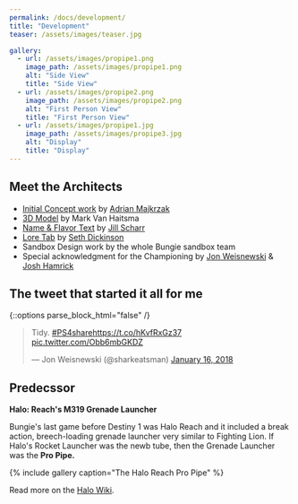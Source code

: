 ```yaml
---
permalink: /docs/development/
title: "Development"
teaser: /assets/images/teaser.jpg

gallery:
  - url: /assets/images/propipe1.png
    image_path: /assets/images/propipe1.png
    alt: "Side View"
    title: "Side View"
  - url: /assets/images/propipe2.png
    image_path: /assets/images/propipe2.png
    alt: "First Person View"
    title: "First Person View"
  - url: /assets/images/propipe1.jpg
    image_path: /assets/images/propipe3.jpg
    alt: "Display"
    title: "Display"
---
```


## Meet the Architects

- [Initial Concept work](https://www.artstation.com/artwork/3n5K2) by [Adrian Majkrzak](https://twitter.com/ghostorbit)
- [3D Model](https://www.artstation.com/artwork/5lPmO) by Mark Van Haitsma
- [Name & Flavor Text](https://twitter.com/JillScharr/status/1170457832245755905) by [Jill Scharr](https://twitter.com/JillScharr)
- [Lore Tab](https://twitter.com/JillScharr/status/1170457832245755905) by [Seth Dickinson](https://twitter.com/sethjdickinson?lang=en)
- Sandbox Design work by the whole Bungie sandbox team
- Special acknowledgment for the Championing by [Jon Weisnewski](https://twitter.com/sharkeatsman) & [Josh Hamrick](https://twitter.com/Josh_Hamrick)

## The tweet that started it all for me

{::options parse_block_html="false" /}

<div class="center">

<blockquote class="twitter-tweet"><p lang="in" dir="ltr">Tidy. <a href="https://twitter.com/hashtag/PS4share?src=hash&amp;ref_src=twsrc%5Etfw">#PS4share</a><a href="https://t.co/hKvfRxGz37">https://t.co/hKvfRxGz37</a> <a href="https://t.co/Obb6mbGKDZ">pic.twitter.com/Obb6mbGKDZ</a></p>&mdash; Jon Weisnewski (@sharkeatsman) <a href="https://twitter.com/sharkeatsman/status/953198908418678785?ref_src=twsrc%5Etfw">January 16, 2018</a></blockquote> <script async src="https://platform.twitter.com/widgets.js" charset="utf-8"></script>

</div>

## Predecssor

**Halo: Reach's M319 Grenade Launcher**

Bungie's last game before Destiny 1 was Halo Reach and it included a break action, breech-loading grenade launcher very similar to Fighting Lion. If Halo's Rocket Launcher was the newb tube, then the Grenade Launcher was the **Pro Pipe.**

{% include gallery caption="The Halo Reach Pro Pipe" %}

Read more on the [Halo Wiki](https://www.halopedia.org/M319_grenade_launcher).
